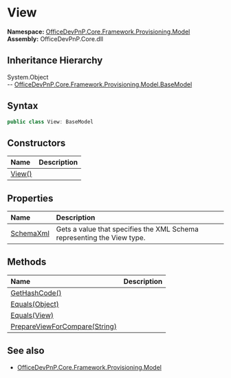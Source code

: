 # View
  

**Namespace:** [OfficeDevPnP.Core.Framework.Provisioning.Model](OfficeDevPnP.Core.Framework.Provisioning.Model.md)  
**Assembly:** OfficeDevPnP.Core.dll  
## Inheritance Hierarchy
System.Object  
-- [OfficeDevPnP.Core.Framework.Provisioning.Model.BaseModel](OfficeDevPnP.Core.Framework.Provisioning.Model.BaseModel.md)
## Syntax
```C#
public class View: BaseModel
```
## Constructors
|**Name**|**Description**|
|:-----|:-----|
| [View()](OfficeDevPnP.Core.Framework.Provisioning.Model.View.Constructor1details.md) | 
## Properties
|**Name**|**Description**|
|:-----|:-----|
| [SchemaXml](OfficeDevPnP.Core.Framework.Provisioning.Model.View.SchemaXml.md) | Gets a value that specifies the XML Schema representing the View type.
## Methods
|**Name**|**Description**|
|:-----|:-----|
| [GetHashCode()](OfficeDevPnP.Core.Framework.Provisioning.Model.View.GetHashCode.md) | 
| [Equals(Object)](OfficeDevPnP.Core.Framework.Provisioning.Model.View.EqualsObject.md) | 
| [Equals(View)](OfficeDevPnP.Core.Framework.Provisioning.Model.View.EqualsView.md) | 
| [PrepareViewForCompare(String)](OfficeDevPnP.Core.Framework.Provisioning.Model.View.PrepareViewForCompareString.md) | 
## See also
- [OfficeDevPnP.Core.Framework.Provisioning.Model](OfficeDevPnP.Core.Framework.Provisioning.Model.md)
